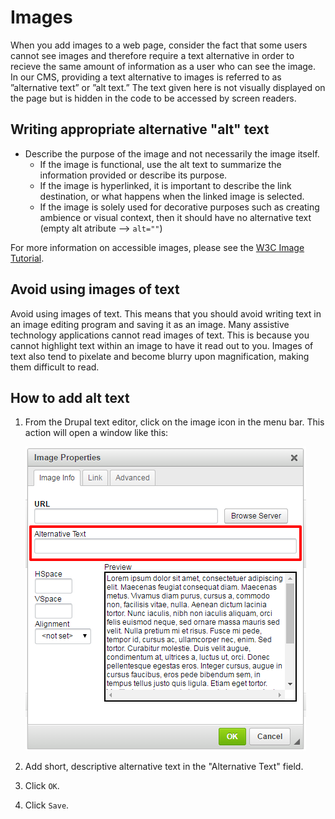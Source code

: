# Images

When you add images to a web page, consider the fact that some users cannot see images and therefore require a text alternative in order to recieve the same amount of information as a user who can see the image. In our CMS, providing a text alternative to images is referred to as ”alternative text” or ”alt text.” The text given here is not visually displayed on the page but is hidden in the code to be accessed by screen readers.

## Writing appropriate alternative "alt" text

* Describe the purpose of the image and not necessarily the image itself. 
  * If the image is functional, use the alt text to summarize the information provided or describe its purpose. 
  * If the image is hyperlinked, it is important to describe the link destination, or what happens when the linked image is selected.
  * If the image is solely used for decorative purposes such as creating ambience or visual context, then it should have no alternative text \(empty alt atribute --&gt; `alt=""`\)

For more information on accessible images, please see the [W3C Image Tutorial](https://www.w3.org/WAI/tutorials/images/).

## Avoid using images of text

Avoid using images of text. This means that you should avoid writing text in an image editing program and saving it as an image. Many assistive technology applications cannot read images of text. This is because you cannot highlight text within an image to have it read out to you. Images of text also tend to pixelate and become blurry upon magnification, making them difficult to read.

## How to add alt text

1. From the Drupal text editor, click on the image icon in the menu bar. This action will open a window like this: 

   ![WYSIWYG image properties window](../../.gitbook/assets/alt-text-wysiwyg%20%282%29.png)

2. Add short, descriptive alternative text in the "Alternative Text" field.
3. Click `OK`. 
4. Click `Save`.

